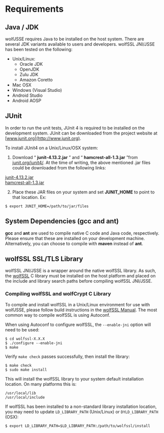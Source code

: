 #  Requirements

##  Java / JDK

wolfJSSE requires Java to be installed on the host system. There are several
JDK variants available to users and developers. wolfSSL JNI/JSSE has been tested
on the following:

- Unix/Linux:
    + Oracle JDK
    + OpenJDK
    + Zulu JDK
    + Amazon Coretto
- Mac OSX
- Windows (Visual Studio)
- Android Studio
- Android AOSP

##  JUnit

In order to run the unit tests, JUnit 4 is required to be installed on the
development system. JUnit can be downloaded from the project website at
[www.junit.org](http://www.junit.org).

To install JUnit4 on a Unix/Linux/OSX system:

1) Download “ **junit-4.13.2.jar** ” and “ **hamcrest-all-1.3.jar** ”from [junit.org/junit4/](). At the time of writing, the above mentioned .jar files could be downloaded from the following links:

[junit-4.13.2.jar](https://repo1.maven.org/maven2/junit/junit/4.13.2/junit-4.13.2.jar)<br/>
[hamcrest-all-1.3.jar](https://repo1.maven.org/maven2/org/hamcrest/hamcrest-all/1.3/hamcrest-all-1.3.jar)

2) Place these JAR files on your system and set **JUNIT_HOME** to point to that location. Ex:

```
$ export JUNIT_HOME=/path/to/jar/files
```

##  System Dependencies (gcc and ant)

**gcc** and **ant** are used to compile native C code and Java code, respectively. Please ensure that these are installed on your development machine. Alternatively, you can choose to compile with **maven** instead of **ant**.

##  wolfSSL SSL/TLS Library

wolfSSL JNI/JSSE is a wrapper around the native wolfSSL library. As such, the [wolfSSL](https://www.wolfssl.com/products/wolfssl/) C library must be installed on the host platform and placed on the include and library search paths before compiling wolfSSL JNI/JSSE.

###  Compiling wolfSSL and wolfCrypt C Library

To compile and install wolfSSL in a Unix/Linux environment for use with wolfJSSE, please follow build instructions in the [wolfSSL Manual](https://www.wolfssl.com/documentation/wolfssl-manual/index.html). The most common way to compile wolfSSL is using Autoconf.

When using Autoconf to configure wolfSSL, the `--enable-jni` option will need to be used:

```
$ cd wolfssl-X.X.X
$ ./configure --enable-jni
$ make
```

Verify `make check` passes successfully, then install the library:

```
$ make check
$ sudo make install
```

This will install the wolfSSL library to your system default installation location. On many platforms this is:

```
/usr/local/lib
/usr/local/include
```

If wolfSSL has been installed to a non-standard library installation location, you may need to update `LD_LIBRARY_PATH` (Unix/Linux) or `DYLD_LIBRARY_PATH` (OSX):

```
$ export LD_LIBRARY_PATH=$LD_LIBRARY_PATH:/path/to/wolfssl/install
```
